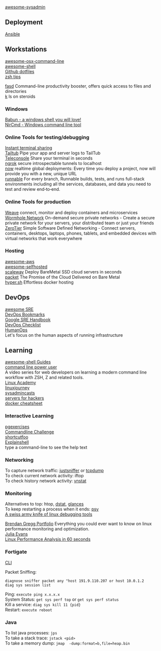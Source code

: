 [awesome-sysadmin](https://github.com/n1trux/awesome-sysadmin)  

## Deployment
[Ansible](https://docs.ansible.com/)  


## Workstations
[awesome-osx-command-line](https://github.com/StevenBlack/awesome-osx-command-line)  
[awesome-shell](https://github.com/alebcay/awesome-shell)  
[Github dotfiles](http://dotfiles.github.io/)  
[zsh tips](http://www.rayninfo.co.uk/tips/zshtips.html)  

[fasd](https://github.com/clvv/fasd)  Command-line productivity booster, offers quick access to files and directories  
[k](https://github.com/supercrabtree/k)  ls on steroids  
 

### Windows
[Babun - a windows shell you will love!](https://babun.github.io/)  
[NirCmd - Windows command line tool](http://www.nirsoft.net/utils/nircmd.html?2)  



### Online Tools for testing/debugging
[Instant terminal sharing](https://tmate.io/)  
[Tailtub](https://tailtub.com) Pipe your app and server logs to TailTub  
[Teleconsole](https://www.teleconsole.com/) Share your terminal in seconds  
[ngrok](https://ngrok.com/) secure introspectable tunnels to localhost  
[now](https://zeit.co/now) realtime global deployments:  Every time you deploy a project, now will provide you with a new, unique URL  
[runnable](https://runnable.com/) For every branch, Runnable builds, tests, and runs full-stack environments including all the services, databases, and data you need to test and review end‑to‑end.  

### Online Tools for production

[Weave](https://www.weave.works/) connect, monitor and deploy containers and microservices  
[Wormhole Network](https://wormhole.network/) On-demand secure private networks - Create a secure private network for your servers, your distributed team or just your friends  
[ZeroTier](https://www.zerotier.com/index.shtml) Simple Software Defined Networking - Connect servers, containers, desktops, laptops, phones, tablets, and embedded devices with virtual networks that work everywhere

### Hosting

[awesome-aws](https://github.com/donnemartin/awesome-aws)  
[awesome-selfhosted](https://github.com/Kickball/awesome-selfhosted)  
[scaleway](https://www.scaleway.com/) Deploy BareMetal SSD cloud servers in seconds  
[packet](https://www.packet.net/) The Promise of the Cloud Delivered on Bare Metal  
[hyper.sh](https://hyper.sh/) Effortless docker hosting  

## DevOps

[awesome SRE](https://github.com/dastergon/awesome-sre)  
[DevOps Bookmarks](http://www.devopsbookmarks.com/)  
[Google SRE Handbook](https://landing.google.com/sre/book/index.html)  
[DevOps Checklist](http://devopschecklist.com/)  
[HumanOps](http://www.humanops.com/)  
Let's focus on the human aspects of running infrastructure  

## Learning
 
[awesome-shell Guides](https://github.com/alebcay/awesome-shell#guides)   
[command line power user](http://commandlinepoweruser.com/)  
A video series for web developers on learning a modern command line workflow with ZSH, Z and related tools.  
[Linux Academy](https://linuxacademy.com/)  
[linuxjourney](https://linuxjourney.com/)  
[sysadmincasts](https://sysadmincasts.com/)  
[servers for hackers](https://serversforhackers.com)  
[docker cheatsheet](https://github.com/wsargent/docker-cheat-sheet)  


### Interactive Learning
[pgexercises](https://pgexercises.com/)  
[Commandline Challenge](https://cmdchallenge.com)  
[shortcutfoo](https://www.shortcutfoo.com/)  
[Explainshell](http://www.explainshell.com/)  
type a command-line to see the help text  

### Networking
To capture network traffic: [justsniffer]( http://justniffer.sourceforge.net) or [tcpdump](http://www.thegeekstuff.com/2010/08/tcpdump-command-examples/)  
To check current network activity: iftop  
To check history network activity: [vnstat](http://humdi.net/vnstat/man/vnstat.html)  

### Monitoring
Alternatives to top: htop, [dstat](http://dag.wiee.rs/home-made/dstat/), [glances](https://github.com/nicolargo/glances)  
To keep restarting a process when it ends: [psy](https://github.com/substack/psy)  
[A swiss army knife of linux debugging tools](http://jvns.ca/blog/2016/09/17/strange-loop-talk/)  

[Brendan Gregg Portfolio](http://www.brendangregg.com/portfolio.html)
Everything you could ever want to know on linux performance monitoring and optimization.  
[Julia Evans](http://jvns.ca/)  
[Linux Performance Analysis in 60 seconds](http://techblog.netflix.com/2015/11/linux-performance-analysis-in-60s.html)  


### Fortigate
[CLI](http://docs-legacy.fortinet.com/fgt/handbook/cli_html/index.html)

Packet Sniffing: 
```
diagnose sniffer packet any "host 191.9.110.207 or host 10.0.1.2 
diag sys session list
```
Ping: `execute ping x.x.x.x`  
System Status: `get sys perf top` or `get sys perf status`  
Kill a service: `diag sys kill 11 {pid}`  
Restart: `execute reboot`  

### Java

To list java processes: `jps`  
To take a stack trace: `jstack <pid>`  
To take a memory dump: `jmap  -dump:format=b,file=heap.bin`  
